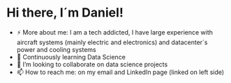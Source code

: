 # Hi there, I´m Daniel!


- ⚡ More about me: I am a tech addicted, I have large experience with aircraft systems (mainly electric and electronics) and datacenter´s power and cooling systems
- 🌱 Continuously learning Data Science 
- 👯 I’m looking to collaborate on data science projects
- 📫 How to reach me: on my email and LinkedIn page (linked on left side)
